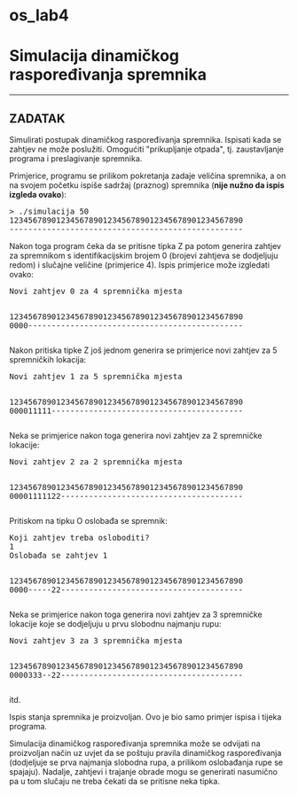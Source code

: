 # os_lab4


<!-- saved from url=(0086)http://zemris.fer.hr/predmeti/os/pripreme/z4_simulacija_dinamicko_rasporedjivanje.html -->

</head><body style=""><h1>Simulacija dinamičkog raspoređivanja spremnika</h1>


<div class="MsoNormal" align="center" style="text-align:center">

<hr size="1" width="100%" align="center">

</div>


<h2>ZADATAK</h2>

<p>Simulirati postupak dinamičkog raspoređivanja spremnika. Ispisati kada se 
zahtjev ne može poslužiti. Omogućiti "prikupljanje otpada", tj. zaustavljanje 
programa i preslagivanje spremnika.</p>
<p>Primjerice, programu se prilikom pokretanja zadaje veličina spremnika, a on 
na svojem početku ispiše sadržaj (praznog) spremnika (<b>nije nužno da ispis 
izgleda ovako</b>):</p>
<pre>&gt; ./simulacija 50
12345678901234567890123456789012345678901234567890
--------------------------------------------------</pre>
<p>Nakon toga program čeka da se pritisne tipka Z pa potom generira zahtjev za 
spremnikom s identifikacijskim brojem 0 (brojevi zahtjeva se dodjeljuju redom) i 
slučajne veličine (primjerice 4). Ispis primjerice može izgledati ovako:</p>
<pre>Novi zahtjev 0 za 4 spremnička mjesta

12345678901234567890123456789012345678901234567890
0000----------------------------------------------</pre>
<p>Nakon pritiska tipke Z još jednom generira se primjerice novi zahtjev za 5 
spremničkih lokacija:</p>
<pre>Novi zahtjev 1 za 5 spremnička mjesta  

12345678901234567890123456789012345678901234567890
000011111-----------------------------------------</pre>
<p>Neka se primjerice nakon toga generira novi zahtjev za 2 spremničke lokacije:</p>
<pre>Novi zahtjev 2 za 2 spremnička mjesta  

12345678901234567890123456789012345678901234567890
00001111122---------------------------------------</pre>
<p>Pritiskom na tipku O oslobađa se spremnik:</p>
<pre>Koji zahtjev treba osloboditi?
1
Oslobađa se zahtjev 1  

12345678901234567890123456789012345678901234567890
0000-----22---------------------------------------</pre>
<p>Neka se primjerice nakon toga generira novi zahtjev za 3 spremničke lokacije 
koje se dodjeljuju u prvu slobodnu najmanju rupu:</p>
<pre>Novi zahtjev 3 za 3 spremnička mjesta  

12345678901234567890123456789012345678901234567890
0000333--22---------------------------------------</pre>
<p>itd.</p>
<p>Ispis stanja spremnika je proizvoljan. Ovo je bio samo primjer ispisa i tijeka 
programa. </p>
<p>Simulacija dinamičkog raspoređivanja spremnika može se odvijati na 
proizvoljan način uz uvjet da se poštuju pravila dinamičkog raspoređivanja 
(dodjeljuje se prva najmanja slobodna rupa, a prilikom oslobađanja rupe se 
spajaju). Nadalje, zahtjevi i trajanje obrade mogu se generirati nasumično pa u 
tom slučaju ne treba čekati da se pritisne neka tipka. </p>
<p>&nbsp;</p>




</body></html>
